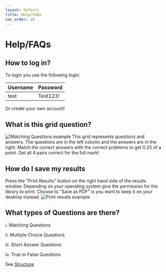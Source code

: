 ```yaml
---
layout: default
title: Help/FAQs
nav_order: 10
---
```


# Help/FAQs

## How to log in?
To login you use the following login:

Username | Password
|---|---|
test | Test123!

Or create your own account!

## What is this grid question?
![Matching Questions example](https://quidology.github.io/assets/img/unmatch-qs.png)
This grid represents questions and answers. The questions are in the left column and the answers are in the right. Match the correct answers with the correct problems to get 0.25 of a point. Get all 4 pairs correct for the full mark!

## How do I save my results
Press the "Print Results" button on the right hand side of the results window. Depending on your operating system give the permission for the library to print. Choose to "Save as PDF" is you want to keep it on your desktop instead.
![Print results example](print-results.png)

## What types of Questions are there?
i. Matching Questions

ii. Multiple Choice Questions

iii. Short Answer Questions

iv. True or False Questions

See [Structure](https://quidology.github.io/docs/Structure.html)
